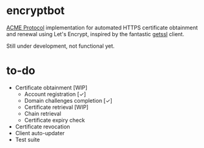 # encryptbot

[ACME Protocol](https://ietf-wg-acme.github.io/acme/) implementation for automated HTTPS certificate obtainment and renewal using Let's Encrypt, inspired by the fantastic [getssl](https://github.com/srvrco/getssl) client.

Still under development, not functional yet.

# to-do
- Certificate obtainment [WIP]
  - Account registration [✓]
  - Domain challenges completion [✓]
  - Certificate retrieval [WIP]
  - Chain retrieval
  - Certificate expiry check
- Certificate revocation
- Client auto-updater
- Test suite
